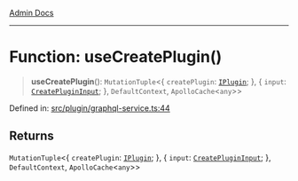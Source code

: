 [Admin Docs](/)

***

# Function: useCreatePlugin()

> **useCreatePlugin**(): `MutationTuple`\<\{ `createPlugin`: [`IPlugin`](plugin\graphql-service\README\interfaces\IPlugin.md); \}, \{ `input`: [`CreatePluginInput`](plugin\graphql-service\README\interfaces\CreatePluginInput.md); \}, `DefaultContext`, `ApolloCache`\<`any`\>\>

Defined in: [src/plugin/graphql-service.ts:44](https://github.com/PalisadoesFoundation/talawa-admin/blob/main/src/plugin/graphql-service.ts#L44)

## Returns

`MutationTuple`\<\{ `createPlugin`: [`IPlugin`](plugin\graphql-service\README\interfaces\IPlugin.md); \}, \{ `input`: [`CreatePluginInput`](plugin\graphql-service\README\interfaces\CreatePluginInput.md); \}, `DefaultContext`, `ApolloCache`\<`any`\>\>
